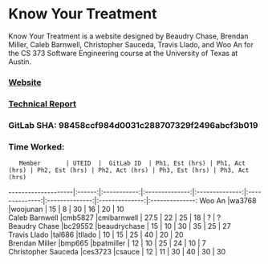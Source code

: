 # Know Your Treatment

Know Your Treatment is a website designed by Beaudry Chase, Brendan Miller, Caleb Barnwell, Christopher Sauceda, Travis Llado, and Woo An for the CS 373 Software Engineering course at the University of Texas at Austin.

### [Website](http://www.knowyourtreatment.com)

### [Technical Report](https://knowyourtreatment.gitbook.io/project)

### GitLab SHA: 98458ccf984d0031c288707329f2496abcf3b019

### Time Worked:

       Member       | UTEID  |  GitLab ID  | Ph1, Est (hrs) | Ph1, Act (hrs) | Ph2, Est (hrs) | Ph2, Act (hrs) | Ph3, Est (hrs) | Ph3, Act (hrs) 
--------------------|:------:|:-----------:|:--------------:|:--------------:|:--------------:|:--------------:|:--------------:|:--------------:
Woo An              |wa3768  |woojunan     |       15       |        8       |       30       |       16       |       20       |       10       
Caleb Barnwell      |cmb5827 |cmibarnwell  |       27.5     |       22       |       25       |       18       |        ?       |        ?       
Beaudry Chase       |bc29552 |beaudrychase |       15       |       10       |       30       |       35       |       25       |       27       
Travis Llado        |tal686  |tllado       |       10       |       15       |       25       |       40       |       20       |       20       
Brendan Miller      |bmp665  |bpatmiller   |       12       |       10       |       25       |       24       |       10       |        7       
Christopher Sauceda |ces3723 |csauce       |       12       |       11       |       30       |       40       |       30       |        30       